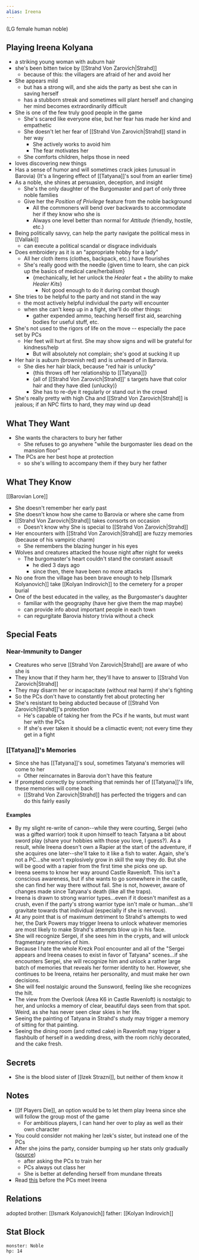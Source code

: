 ```yaml
---
alias: Ireena
---
```

(LG female human noble)
## Playing Ireena Kolyana
- a striking young woman with auburn hair
- she's been bitten twice by [[Strahd Von Zarovich|Strahd]]
	- because of this: the villagers are afraid of her and avoid her
- She appears mild
	- but has a strong will, and she aids the party as best she can in saving herself
	- has a stubborn streak and sometimes will plant herself and changing her mind becomes extraordinarily difficult
- She is one of the few truly good people in the game
	- She's scared like everyone else, but her fear has made her kind and empathetic
	- She doesn't let her fear of [[Strahd Von Zarovich|Strahd]] stand in her way
		- She actively works to avoid him
		- The fear motivates her
	- She comforts children, helps those in need
- loves discovering new things
- Has a sense of humor and will sometimes crack jokes (unusual in Barovia) {It's a lingering effect of [[Tatyana]]'s soul from an earlier time}
- As a noble, she shines at persuasion, deception, and insight
	- She's the only daughter of the Burgomaster and part of only three noble families
	- Give her the *Position of Privilege* feature from the noble background
		- All the commoners will bend over backwards to accommodate her if they know who she is
		- Always one level better than normal for *Attitude* (friendly, hostile, etc.)
- Being politically savvy, can help the party navigate the political mess in [[Vallaki]]
	- can execute a political scandal or disgrace individuals
- Does embroidery as it is an "appropriate hobby for a lady"
	- All her cloth items (clothes, backpack, etc.) have flourishes
	- She's really good with the needle {given time to learn, she can pick up the basics of medical care/herbalism}
		- {mechanically, let her unlock the *Healer* feat + the ability to make *Healer Kits*}
			- Not good enough to do it during combat though
- She tries to be helpful to the party and not stand in the way
	- the most actively helpful individual the party will encounter
	- when she can't keep up in a fight, she'll do other things:
		- gather expended ammo, teaching herself first aid, searching bodies for useful stuff, etc.
- She's not used to the rigors of life on the move -- especially the pace set by PCs
	- Her feet will hurt at first. She may show signs and will be grateful for kindness/help
		- But will absolutely not complain; she's good at sucking it up
- Her hair is auburn (brownish red) and is unheard of in Barovia.
	- She dies her hair black, because "red hair is unlucky"
		- {this throws off her relationship to [[Tatyana]]}
		- {all of [[Strahd Von Zarovich|Strahd]]' s targets have that color hair and they have died (unlucky)}
		- She has to re-dye it regularly or stand out in the crowd
- She's really pretty with high Cha and [[Strahd Von Zarovich|Strahd]] is jealous; if an NPC flirts to hard, they may wind up dead

## What They Want
- She wants the characters to bury her father 
	- She refuses to go anywhere "while the burgomaster lies dead on the mansion floor"
- The PCs are her best hope at protection
	- so she's willing to accompany them if they bury her father

## What They Know
[[Barovian Lore]]
- She doesn't remember her early past
- She doesn't know how she came to Barovia or where she came from
- [[Strahd Von Zarovich|Strahd]] takes consorts on occasion
	- Doesn't know why She is special to [[Strahd Von Zarovich|Strahd]]
- Her encounters with [[Strahd Von Zarovich|Strahd]] are fuzzy memories (because of his vampiric charm)
	- She remembers the blazing hunger in his eyes
- Wolves and creatures attacked the house night after night for weeks
	- The burgomaster's heart couldn't stand the constant assault
		- he died 3 days ago
		- since then, there have been no more attacks
- No one from the village has been brave enough to help [[Ismark Kolyanovich]] take [[Kolyan Indirovich]] to the cemetery for a proper burial
- One of the best educated in the valley, as the Burgomaster's daughter
	- familiar with the geography (have her give them the map maybe)
	- can provide info about important people in each town
	- can regurgitate Barovia history trivia without a check

## Special Feats
### Near-Immunity to Danger
- Creatures who serve [[Strahd Von Zarovich|Strahd]] are aware of who she is
- They know that if they harm her, they'll have to answer to [[Strahd Von Zarovich|Strahd]]
- They may disarm her or incapacitate (without real harm) if she's fighting
- So the PCs don't have to constantly fret about protecting her
- She's resistant to being abducted because of [[Strahd Von Zarovich|Strahd]]'s protection
	- He's capable of taking her from the PCs if he wants, but must want her with the PCs
	- If she's ever taken it should be a climactic event; not every time they get in a fight

### [[Tatyana]]'s Memories
- Since she has [[Tatyana]]'s soul, sometimes Tatyana's memories will come to her
	- Other reincarnates in Barovia don't have this feature
- If prompted correctly by something that reminds her of [[Tatyana]]'s life, these memories will come back
	- [[Strahd Von Zarovich|Strahd]] has perfected the triggers and can do this fairly easily
 
#### Examples
- By my slight re-write of canon--while they were courting, Sergei (who was a gifted warrior) took it upon himself to teach Tatyana a bit about sword play (share your hobbies with those you love, I guess?). As a result, while Ireena doesn't own a Rapier at the start of the adventure, if she acquires one later--she'll take to it like a fish to water. Again, she's not a PC...she won't explosively grow in skill the way they do. But she will be good with a rapier from the first time she picks one up.
- Ireena seems to know her way around Castle Ravenloft. This isn't a conscious awareness, but if she wants to go somewhere in the castle, she can find her way there without fail. She is not, however, aware of changes made since Tatyana's death (like all the traps).
- Ireena is drawn to strong warrior types...even if it doesn't manifest as a crush, even if the party's strong warrior type isn't male or human...she'll gravitate towards that individual (especially if she is nervous).
- At any point that is of maximum detriment to Strahd's attempts to wed her, the Dark Powers may trigger Ireena to unlock whatever memories are most likely to make Strahd's attempts blow up in his face.
- She will recognize Sergei, if she sees him in the crypts, and will unlock fragmentary memories of him.
- Because I hate the whole Krezk Pool encounter and all of the "Sergei appears and Ireena ceases to exist in favor of Tatyana" scenes...if she encounters Sergei, she will recognize him and unlock a rather large batch of memories that reveals her former identity to her. However, she continues to be Ireena, retains her personality, and must make her own decisions.
- She will feel nostalgic around the Sunsword, feeling like she recognizes the hilt.
- The view from the Overlook (Area K6 in Castle Ravenloft) is nostalgic to her, and unlocks a memory of clear, beautiful days seen from that spot. Weird, as she has never seen clear skies in her life.
- Seeing the painting of Tatyana in Strahd's study may trigger a memory of sitting for that painting.
- Seeing the dining room (and rotted cake) in Ravenloft may trigger a flashbulb of herself in a wedding dress, with the room richly decorated, and the cake fresh.

## Secrets
- She is the blood sister of [[Izek Strazni]], but neither of them know it

## Notes
- [[If Players Die]], an option would be to let them play Ireena since she will follow the group most of the game
	- For ambitious players, I can hand her over to play as well as their own character
- You could consider not making her Izek's sister, but instead one of the PCs
- After she joins the party, consider bumping up her stats only gradually ([source](https://www.reddit.com/r/CurseofStrahd/comments/8vsw2p/my_notes_on_running_ireena_without_making_her_a/))
	- after asking the PCs to train her
	- PCs always out class her
	- She is better at defending herself from mundane threats
- Read [this](https://www.reddit.com/r/CurseofStrahd/comments/8vsw2p/my_notes_on_running_ireena_without_making_her_a/) before the PCs meet Ireena

## Relations
adopted brother: [[Ismark Kolyanovich]]
father: [[Kolyan Indirovich]]

## Stat Block

```statblock
monster: Noble
hp: 14
```

```dataviewjs
```